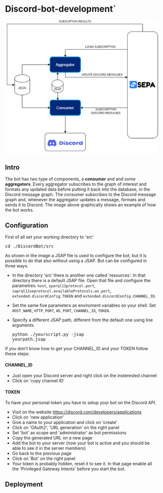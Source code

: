 # Discord-bot-development`
![Architecture](img/Architecture_example.png)
## Intro
The bot has two type of components, a **consumer** and and some **aggregators**. Every aggregator subscribes to the graph of interest and formats any updated data before putting it back into the database, in the Discord message graph. The consumer subscribes to the Discord message graph and, whenever the aggregator updates a message, formats and sends it to Discord. The image above graphically shows an example of how the bot works.
## Configuration
First of all set your working directory to 'src'

<pre>
cd ./DiscordBot/src
</pre>

As shown in the image a JSAP file is used to configure the bot, but it is possible to do that also without using a JSAP. 
Bot can be configured in three ways.

- In the directory 'src' there is another one called 'resources'. In that directory there is a default JSAP file.
Open that file and configure the parametres: `host`, `sparql11protocol.port`, `saprql11seprotocol.availableProtocols.ws.port`, `extended.discordConfig.TOKEN` and `extended.discordConfig.CHANNEL_ID`.

- Set the same five parameters as enviroment variables on your shell. Set `HOST_NAME`, `HTTP_PORT`, `WS_PORT`, `CHANNEL_ID`, `TOKEN`.

- Specify a different JSAP path, different from the default one using line arguments.   <pre>python ./yourscript.py -jsap yourpath.jsap</pre>

If you don't know how to get your CHANNEL_ID and your TOKEN follow these steps:
#### CHANNEL_ID
- Just open your Discord server and right click on the insterested channel
- Click on 'copy channel ID'
#### TOKEN
To have your personal token you have to setup your bot on the Discord API.
- Visit on the website https://discord.com/developers/applications
- Click on 'new application'
- Give a name to your application and click on 'create'
- Click on 'OAuth2', 'URL generation' on the right panel
- Set 'bot' as scope and 'administrator' as bot permissions
- Copy the generated URL on a new page
- Add the bot to your server (now your bot is active and you should be able to see it in the server members)
- Go back to the previous page
- Click on 'Bot' on the right panel
- Your token is probably hidden, reset it to see it.
In that page enable all the 'Privileged Gateway Intents' before you start the bot. 
## Deployment
